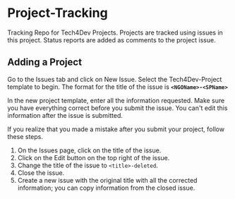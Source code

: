 # Project-Tracking
Tracking Repo for Tech4Dev Projects. Projects are tracked using issues in this project. Status reports are added as comments to the project issue.

## Adding a Project
Go to the Issues tab and click on New Issue. Select the Tech4Dev-Project template to begin. The format for the title of the issue is **`<NGOName>-<SPName>`**

In the new project template, enter all the information requested. Make sure you have everything correct before you submit the issue. You can't edit this information after the issue is submitted. 

If you realize that you made a mistake after you submit your project, follow these steps.

1. On the Issues page, click on the title of the issue.
2. Click on the Edit button on the top right of the issue.
3. Change the title of the issue to `<title>-deleted`.
4. Close the issue.
5. Create a new issue with the original title with all the corrected information; you can copy information from the closed issue.

